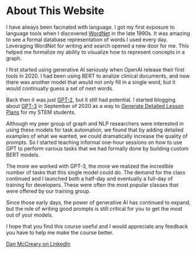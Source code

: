 # About This Website

I have always been facinated with language.  I got my first exposure
to language tools when I discovered [WordNet](https://wordnet.princeton.edu/)
in the late 1990s.  It was amazing to see a formal database representation
of words I used every day.  Leveraging WordNet for writing and search
opened a new door for me.  This helped me formalize my ability to visualize how to
represent concepts in a graph.

I first started using generative AI seriously when OpenAI release their first
tools in 2020.  I had been using BERT to analize clinical documents, and now
there was another model that would not only fill in a single word, but it
would continually guess a set of next words.

Back then it was just [GPT-2](https://en.wikipedia.org/wiki/GPT-2),
but it still had potential.  I started blogging about 
[GPT-3](https://en.wikipedia.org/wiki/GPT-3) in September of 2020
as a way to [Generate Detailed Lesson Plans](https://dmccreary.medium.com/using-al-to-generate-detailed-lesson-plans-29a5af200a6a) for my STEM students.

Although my peer group of graph and NLP researchers were interested in 
using these models for task automation, we found that by adding detailed
examples of what we wanted, we could dramatically increase the quality
of prompts.  So I started teaching informal one-hour sessions on
how to use GPT to perform various tasks that we had formally done by
building custom BERT models. 

The more we worked with GPT-3, the more we realized the incredible number
of tasks that this single model could do.  The demand for the class
continued and I launched both a half-day and eventually a full-day
of training for developers.  These were often the most popular classes
that were offered by our training group.

Since those early days, the power of generative AI has continued
to expand, but the role of writing good prompts is still critical
for you to get the most out of your models.

I hope that you find this course useful and I would appreciate
any feedback you have to help me make the course better.

[Dan McCreary on LinkedIn](https://www.linkedin.com/in/danmccreary/)
